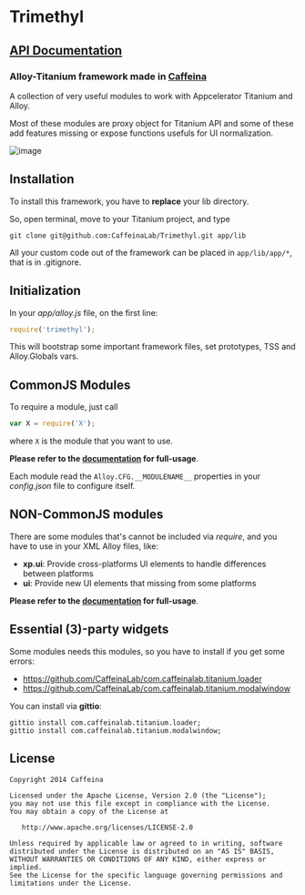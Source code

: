 # Trimethyl

## [API Documentation](http://caffeinalab.github.io/Trimethyl/)


### Alloy-Titanium framework made in [Caffeina](http://caffeinalab.com)

A collection of very useful modules to work with Appcelerator Titanium and Alloy.

Most of these modules are proxy object for Titanium API and some of these add features missing or expose functions usefuls for UI normalization.

![image](http://f.cl.ly/items/3l1F2O1E0O1s0V38402p/trimelogo.png)


## Installation

To install this framework, you have to **replace** your lib directory.

So, open terminal, move to your Titanium project, and type

```
git clone git@github.com:CaffeinaLab/Trimethyl.git app/lib
```

All your custom code out of the framework can be placed in `app/lib/app/*`, that is in .gitignore.

## Initialization

In your *app/alloy.js* file, on the first line:

```javascript
require('trimethyl');
```

This will bootstrap some important framework files, set prototypes, TSS and Alloy.Globals vars.

## CommonJS Modules

To require a module, just call

```javascript
var X = require('X');
```

where `X` is the module that you want to use.

**Please refer to the [documentation](http://caffeinalab.github.io/Trimethyl/) for full-usage**.

Each module read the `Alloy.CFG.__MODULENAME__` properties in your *config.json* file to configure itself.

## NON-CommonJS modules

There are some modules that's cannot be included via *require*, and you have to use in your XML Alloy files, like:

* **xp.ui**: Provide cross-platforms UI elements to handle differences between platforms
* **ui**: Provide new UI elements that missing from some platforms

**Please refer to the [documentation](http://caffeinalab.github.io/Trimethyl/) for full-usage**.

## Essential (3)-party widgets

Some modules needs this modules, so you have to install if you get some errors:

* https://github.com/CaffeinaLab/com.caffeinalab.titanium.loader
* https://github.com/CaffeinaLab/com.caffeinalab.titanium.modalwindow

You can install via **gittio**:

```
gittio install com.caffeinalab.titanium.loader;
gittio install com.caffeinalab.titanium.modalwindow;
```

## License

```
Copyright 2014 Caffeina

Licensed under the Apache License, Version 2.0 (the "License");
you may not use this file except in compliance with the License.
You may obtain a copy of the License at

   http://www.apache.org/licenses/LICENSE-2.0

Unless required by applicable law or agreed to in writing, software
distributed under the License is distributed on an "AS IS" BASIS,
WITHOUT WARRANTIES OR CONDITIONS OF ANY KIND, either express or implied.
See the License for the specific language governing permissions and
limitations under the License.
```
